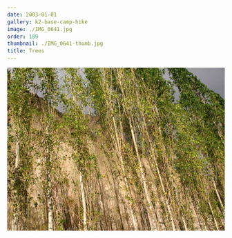 ```yaml
---
date: 2003-01-01
gallery: k2-base-camp-hike
image: ./IMG_0641.jpg
order: 189
thumbnail: ./IMG_0641-thumb.jpg
title: Trees
---
```


![Trees](./IMG_0641.jpg)